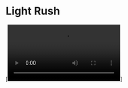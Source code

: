 # Light Rush
[![Game footage](https://github.com/MatinRez01/LightRush/blob/main/Assets/Game-footage.mp4)]